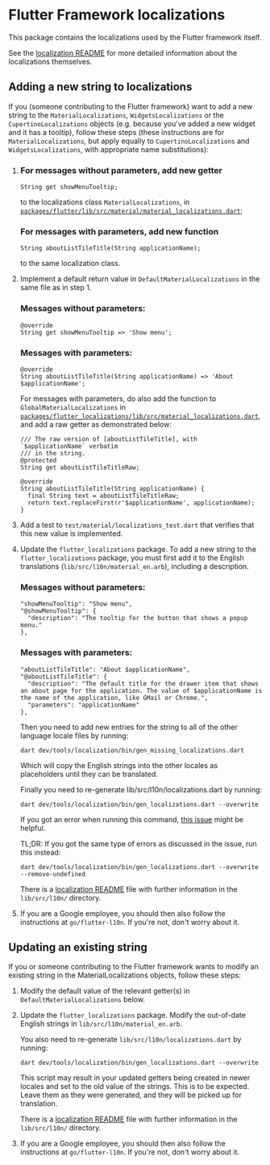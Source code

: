 # Flutter Framework localizations

This package contains the localizations used by the Flutter framework
itself.

See the [localization README](./lib/src/l10n/README.md) for more detailed
information about the localizations themselves.

## Adding a new string to localizations

If you (someone contributing to the Flutter framework) want to add a new
string to the `MaterialLocalizations`, `WidgetsLocalizations` or the
`CupertinoLocalizations` objects (e.g. because you've added a new widget
and it has a tooltip), follow these steps (these instructions are for
`MaterialLocalizations`, but apply equally to `CupertinoLocalizations`
and `WidgetsLocalizations`, with appropriate name substitutions):

1. ### For messages without parameters, add new getter
   ```
   String get showMenuTooltip;
   ```
   to the localizations class `MaterialLocalizations`,
   in [`packages/flutter/lib/src/material/material_localizations.dart`](https://github.com/LionelPerrault/flutter/blob/master/packages/flutter/lib/src/material/material_localizations.dart);

   ### For messages with parameters, add new function
   ```
   String aboutListTileTitle(String applicationName);
   ```
   to the same localization class.

2. Implement a default return value in `DefaultMaterialLocalizations` in
   the same file as in step 1.

   ### Messages without parameters:
   ```
   @override
   String get showMenuTooltip => 'Show menu';
   ```
   ### Messages with parameters:
   ```
   @override
   String aboutListTileTitle(String applicationName) => 'About $applicationName';
   ```
   For messages with parameters, do also add the function to `GlobalMaterialLocalizations`  in [`packages/flutter_localizations/lib/src/material_localizations.dart`](https://github.com/LionelPerrault/flutter/blob/master/packages/flutter_localizations/lib/src/material_localizations.dart), and add a raw getter as demonstrated below:

   ```
   /// The raw version of [aboutListTileTitle], with `$applicationName` verbatim
   /// in the string.
   @protected
   String get aboutListTileTitleRaw;

   @override
   String aboutListTileTitle(String applicationName) {
     final String text = aboutListTileTitleRaw;
     return text.replaceFirst(r'$applicationName', applicationName);
   }
   ```

3. Add a test to `test/material/localizations_test.dart` that verifies that
   this new value is implemented.

4. Update the `flutter_localizations` package. To add a new string to the
   `flutter_localizations` package, you must first add it to the English
   translations (`lib/src/l10n/material_en.arb`), including a description.

   ### Messages without parameters:
   ```
   "showMenuTooltip": "Show menu",
   "@showMenuTooltip": {
     "description": "The tooltip for the button that shows a popup menu."
   },
   ```

   ### Messages with parameters:
   ```
   "aboutListTileTitle": "About $applicationName",
   "@aboutListTileTitle": {
     "description": "The default title for the drawer item that shows an about page for the application. The value of $applicationName is the name of the application, like GMail or Chrome.",
     "parameters": "applicationName"
   },
   ```

   Then you need to add new entries for the string to all of the other
   language locale files by running:
   ```
   dart dev/tools/localization/bin/gen_missing_localizations.dart
   ```
   Which will copy the English strings into the other locales as placeholders
   until they can be translated.

   Finally you need to re-generate lib/src/l10n/localizations.dart by running:
   ```
   dart dev/tools/localization/bin/gen_localizations.dart --overwrite
   ```

   If you got an error when running this command, [this issue](https://github.com/LionelPerrault/flutter/issues/104601) might be helpful.

   TL;DR: If you got the same type of errors as discussed in the issue, run this instead:
   ```
   dart dev/tools/localization/bin/gen_localizations.dart --overwrite --remove-undefined
   ```

   There is a [localization README](./lib/src/l10n/README.md) file with further
   information in the `lib/src/l10n/` directory.

5. If you are a Google employee, you should then also follow the instructions
   at `go/flutter-l10n`. If you're not, don't worry about it.

## Updating an existing string

If you or someone contributing to the Flutter framework wants to modify an
existing string in the MaterialLocalizations objects, follow these steps:

1. Modify the default value of the relevant getter(s) in
   `DefaultMaterialLocalizations` below.

2. Update the `flutter_localizations` package. Modify the out-of-date English
   strings in `lib/src/l10n/material_en.arb`.

   You also need to re-generate `lib/src/l10n/localizations.dart` by running:
   ```
   dart dev/tools/localization/bin/gen_localizations.dart --overwrite
   ```

   This script may result in your updated getters being created in newer
   locales and set to the old value of the strings. This is to be expected.
   Leave them as they were generated, and they will be picked up for
   translation.

   There is a [localization README](./lib/src/l10n/README.md) file with further
   information in the `lib/src/l10n/` directory.

3. If you are a Google employee, you should then also follow the instructions
   at `go/flutter-l10n`. If you're not, don't worry about it.
